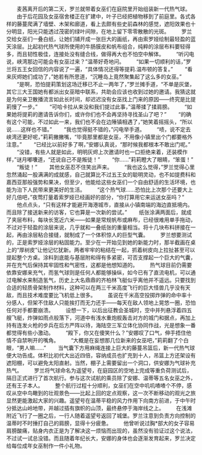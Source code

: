 　　麦茜离开后的第二天，罗兰就带着女巫们在庭院里开始组装新一代热气球。
　　由于后花园及女巫宿舍楼正在扩建中，叶子已经把植物移到了前庭里。各式各样的藤蔓爬满了墙壁、木架和廊道，看上去颇有些史前森林的感觉，遮阳效果也十分明显，阳光只能透过茂密的绿叶间隙，在地上留下零零散散的光斑。
　　罗兰交给女巫们一叠白纸，让她们铺开成一张巨大的画纸，再由索罗娅绘制最轻盈的蓝天涂层。比起初代热气球所使用的牛肠膜皮和帆布组合，纯粹的涂层布料要轻得多，而且韧性极佳，连接处没有缝合线，做得再大也不怕空中解体。
　　“听闪电说，峡湾那边可能会有女巫过来？”温蒂好奇地问。
　　“如果一切顺利的话，”罗兰将五王女回信的内容说了一遍，“具体情况还得等提莉.温布顿的答复。”
　　“看来灰烬她们成功了，”她若有所思道，“沉睡岛上竟然聚集起了这么多的女巫。”
　　“是啊，恐怕提莉策划这场迁移已不止一两年了，”罗兰摊手道，“不单是灰堡，其它三大王国她有都派出女巫暗中联系，共助会应该也收到过她的邀请。我猜这就是为何亲卫散播流言如此长时间，却迟迟没有女巫找上门来的原因——终究是比提莉慢了一步。”
　　“可哈卡拉从来没和我们提过此事，”温蒂揉了揉肩膀。
　　“如果她将提莉的邀请告诉你们，或许你们也不会再坚持寻找圣山了吧？”
　　“的确有这个可能，不过如此一来，我们也不会在边陲镇相遇了，”她笑着摇摇头，“所以说……这样也不错。”
　　“我也觉得挺不错的，”闪电举手道。
　　“啧，说不定去峡湾还更好呢，”莉莉撇撇嘴，“毕竟那里都是女巫，不用像小镇里出个门都要格外注意。”
　　“已经比以前好多了啊，”安娜认真说，“那时候我都根本不敢出门呢。”
　　“没错，有些人就是如此，明明灰烬上次邀请时也一口拒绝来着，还装模作样，”谜月嘟囔道，“还说自己不是叛徒！”
　　“你……”莉莉瞪大了眼睛，“笨蛋！”
　　“叛徒！”
　　其他女巫忍不住笑出声来。
　　“我也这么觉得，”罗兰觉得心里忽然涌起一股满满的成就感，自己就算比不过五王女的聪明灵动，也不如提费科和嘉西亚那般强势和果决，但至少，他能给这些女巫们一个自由舒适的生活环境，也能为治下人民带来更美好的生活。
　　“这个热气球……恐怕比上次那个还要大上好几倍吧，”夜莺打量着索罗娅已经画好的部分，“你打算用它来运送女巫吗？”
　　他点点头，“只有这样才能避开海港城市，直接从小镇南端的海边直抵境内。而且除了接送新来的访客，它也算是一次新的尝试。”
　　纸张涂满两面后，就成了夹层布料，每块长宽近六米——如果是常规帆布或麻布，已经很难用单手拖动，不过对于轻盈的涂层来说，几乎就和一叠纸张的重量相当。将十几块布料拼接在一起，再由涂层粘合接缝，就制成了一个体积惊人的巨型气囊。
　　罗兰想要测试的，正是索罗娅涂层的粘固能力。至少在一开始见到她的新能力时，那半截画在桌上的“厚树皮”让他记忆犹新。两者牢牢的粘结在一起，抓着树皮向上拉扯甚至可以提起整个方桌。涂料到底能与基层附和得有多紧密，可否支撑起一个巨大的气囊，并在充气后保持其牢固性和气密性，这都是他想知道的。
　　热气球目前仍需要依靠安娜来充气，而氢气球则是任何人都能够操纵，如今已有了直流电机，可以通过电解水来制造氢气，历史上大名鼎鼎的齐柏林飞艇似乎离他并不遥远。只要找到合适的轻质骨架制作材料，这种可以在两三千米高度飞行的巨大怪兽几乎没有天敌，而且技术难度要比飞机低上很多。
　　虽说在千米高空投掷炸弹的命中率十分感人，但架不住敌人只能挨打而无力还手——每天在敌人领地上晃悠一圈，恐怕任何对手都要崩溃。
　　设想一下，以后出征教会圣城时，空中并列悬浮着四五艘飞艇，炸弹如雨点般落下，河道中有浅水重炮舰轰击对方的城门和据点，再加上持有连发火枪的步兵在后方严阵以待，海陆空三军立体化协同作战，光是想象一番都觉得有些小激动。
　　“殿下，你又在傻笑什么？”安娜叹了口气，伸手捂住他情不自禁咧开的嘴角。
　　“大概是在妄想那几位新来的女巫吧，”莉莉翻了个白眼，“男人嘛……”
　　当气囊下方用麻绳连接上巨大的藤蔓吊篮后，新一代热气球便大功告成。体积比初代大出近四倍，容纳成员也扩充到十人，吊篮上方还架设有遮阳棚，可以避免太阳直射。当然，棚子上需要留出一个洞口，供安娜为气球补充热气。
　　罗兰将气球命名为遥望号，在庭园区的空地上完成等重负荷测试后，隔日正式进行了首次航行。参与这次试航的乘员除了安娜、温蒂等五名女巫之外，还有王子本人。
　　整个航行过程十分顺利，女巫们在空中叽叽喳喳个不停，感叹从空中鸟瞰到的壮观景色——比起上回的定点观察，这一次不断移动的观光之旅显然更能激起大家的兴趣。遥望号在温蒂平稳的风力作用下向南方前进，于中午时分抵达山岭地带，并越过插有旗帜的山顶，最终悬停于海岸线之上。
　　在浅滩附近飞行了一圈之后，一行人随着遥望号返回了城堡。罗兰注意到负责方向控制的温蒂时不时捶打自己的肩膀，显得十分疲惫。
　　他曾听说过胸*部大的女子容易肩膀酸痛，贴身内衣正是为了解决这一烦恼而出现的，虽然没有验证过这个说法，不过试一试总没错。而且随着年纪长大，安娜的身体也会逐渐发育起来，罗兰决定给每位成年女巫制作一件小礼物。